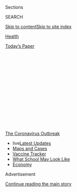 <div id="app">

<div>

<div>

<div>

<div class="NYTAppHideMasthead css-1q2w90k e1suatyy0">

<div class="section css-ui9rw0 e1suatyy2">

<div class="css-eph4ug er09x8g0">

<div class="css-6n7j50">

</div>

<span class="css-1dv1kvn">Sections</span>

<div class="css-10488qs">

<span class="css-1dv1kvn">SEARCH</span>

</div>

[Skip to content](#site-content)[Skip to site
index](#site-index)

</div>

<div id="masthead-section-label" class="css-1wr3we4 eaxe0e00">

[Health](https://www.nytimes3xbfgragh.onion/section/health)

</div>

<div class="css-10698na e1huz5gh0">

</div>

</div>

<div id="masthead-bar-one" class="section hasLinks css-15hmgas e1csuq9d3">

<div class="css-uqyvli e1csuq9d0">

</div>

<div class="css-1uqjmks e1csuq9d1">

</div>

<div class="css-9e9ivx">

[](https://myaccount.nytimes3xbfgragh.onion/auth/login?response_type=cookie&client_id=vi)

</div>

<div class="css-1bvtpon e1csuq9d2">

[Today’s
Paper](https://www.nytimes3xbfgragh.onion/section/todayspaper)

</div>

</div>

</div>

</div>

<div data-aria-hidden="false">

<div id="site-content" data-role="main">

<div>

<div class="css-1aor85t" style="opacity:0.000000001;z-index:-1;visibility:hidden">

<div class="css-1hqnpie">

<div class="css-epjblv">

<span class="css-17xtcya">[Health](/section/health)</span><span class="css-x15j1o">|</span><span class="css-fwqvlz">Malaria
Drug Promoted by Trump Did Not Prevent Covid Infections, Study
Finds</span>

</div>

<div class="css-k008qs">

<div class="css-1iwv8en">

<span class="css-18z7m18"></span>

<div>

</div>

</div>

<span class="css-1n6z4y">https://nyti.ms/3gUoxn0</span>

<div class="css-1705lsu">

<div class="css-4xjgmj">

<div class="css-4skfbu" data-role="toolbar" data-aria-label="Social Media Share buttons, Save button, and Comments Panel with current comment count" data-testid="share-tools">

  - 
  - 
  - 
  - 
    
    <div class="css-6n7j50">
    
    </div>

  - 

</div>

</div>

</div>

</div>

</div>

</div>

<div id="NYT_TOP_BANNER_REGION" class="css-13pd83m">

<div>

<div id="styln-prism-menu-1592847958612" class="section interactive-content interactive-size-medium css-1edisqu">

<div class="css-17ih8de interactive-body">

<div id="scroll-container" class="css-1gj85ro">

[<span class="styln-title-wrap"><span class="css-1pje3qr">The
Coronavirus</span><span class="css-1pje3qr">
Outbreak</span></span>](https://www.nytimes3xbfgragh.onion/news-event/coronavirus?action=click&pgtype=Article&state=default&region=TOP_BANNER&context=storylines_menu)

  - <span class="css-kqxiym" data-emphasize="true">live</span>[Latest
    Updates](https://www.nytimes3xbfgragh.onion/2020/08/01/world/coronavirus-covid-19.html?action=click&pgtype=Article&state=default&region=TOP_BANNER&context=storylines_menu)
  - [Maps and
    Cases](https://www.nytimes3xbfgragh.onion/interactive/2020/us/coronavirus-us-cases.html?action=click&pgtype=Article&state=default&region=TOP_BANNER&context=storylines_menu)
  - [Vaccine
    Tracker](https://www.nytimes3xbfgragh.onion/interactive/2020/science/coronavirus-vaccine-tracker.html?action=click&pgtype=Article&state=default&region=TOP_BANNER&context=storylines_menu)
  - [What School May Look
    Like](https://www.nytimes3xbfgragh.onion/interactive/2020/07/29/us/schools-reopening-coronavirus.html?action=click&pgtype=Article&state=default&region=TOP_BANNER&context=storylines_menu)
  - [Economy](https://www.nytimes3xbfgragh.onion/live/2020/07/31/business/stock-market-today-coronavirus?action=click&pgtype=Article&state=default&region=TOP_BANNER&context=storylines_menu)

</div>

</div>

</div>

</div>

</div>

<div id="top-wrapper" class="css-1sy8kpn">

<div id="top-slug" class="css-l9onyx">

Advertisement

</div>

[Continue reading the main
story](#after-top)

<div class="ad top-wrapper" style="text-align:center;height:100%;display:block;min-height:250px">

<div id="top" class="place-ad" data-position="top" data-size-key="top">

</div>

</div>

<div id="after-top">

</div>

</div>

<div>

<div id="sponsor-wrapper" class="css-1hyfx7x">

<div id="sponsor-slug" class="css-19vbshk">

Supported by

</div>

[Continue reading the main
story](#after-sponsor)

<div id="sponsor" class="ad sponsor-wrapper" style="text-align:center;height:100%;display:block">

</div>

<div id="after-sponsor">

</div>

</div>

<div class="css-186x18t">

</div>

<div class="css-1vkm6nb ehdk2mb0">

# Malaria Drug Promoted by Trump Did Not Prevent Covid Infections, Study Finds

</div>

The first carefully controlled trial of hydroxychloroquine given to
people exposed to the coronavirus did not show any benefit.

<div class="css-79elbk" data-testid="photoviewer-wrapper">

<div class="css-z3e15g" data-testid="photoviewer-wrapper-hidden">

</div>

<div class="css-1a48zt4 ehw59r15" data-testid="photoviewer-children">

![<span class="css-16f3y1r e13ogyst0" data-aria-hidden="true">Boxes of
hydroxychloroquine in a hospital pharmacy in Porto Alegre, Brazil. The
Trump administration said Sunday it had sent 2 million doses of the drug
to
Brazil.</span><span class="css-cnj6d5 e1z0qqy90" itemprop="copyrightHolder"><span class="css-1ly73wi e1tej78p0">Credit...</span><span><span>Diego
Vara/Reuters</span></span></span>](https://static01.graylady3jvrrxbe.onion/images/2020/06/03/science/03VIRUS-HCQ2/03VIRUS-HCQ2-articleLarge.jpg?quality=75&auto=webp&disable=upscale)

</div>

</div>

<div class="css-18e8msd">

<div class="css-vp77d3 epjyd6m0">

<div class="css-1baulvz">

By [<span class="css-1baulvz last-byline" itemprop="name">Denise
Grady</span>](https://www.nytimes3xbfgragh.onion/by/denise-grady)

</div>

</div>

  - 
    
    <div class="css-ld3wwf e16638kd2">
    
    Published June 3, 2020Updated June 20,
    2020
    
    </div>

  - 
    
    <div class="css-4xjgmj">
    
    <div class="css-pvvomx" data-role="toolbar" data-aria-label="Social Media Share buttons, Save button, and Comments Panel with current comment count" data-testid="share-tools">
    
      - 
      - 
      - 
      - 
        
        <div class="css-6n7j50">
        
        </div>
    
      - 
    
    </div>
    
    </div>

</div>

</div>

<div class="section meteredContent css-1r7ky0e" name="articleBody" itemprop="articleBody">

<div class="css-1fanzo5 StoryBodyCompanionColumn">

<div class="css-53u6y8">

The malaria drug
[hydroxychloroquine](https://www.nytimes3xbfgragh.onion/2020/06/20/health/hydroxychloroquine-coronavirus-trial.html)
did not prevent
[Covid-19](https://www.nytimes3xbfgragh.onion/2020/06/15/health/fda-hydroxychloroquine-malaria.html)
in a rigorous study of 821 people who had been exposed to patients
infected with the virus, researchers from the University of Minnesota
and Canada are reporting on Wednesday.

The study was the first large controlled clinical trial of
hydroxychloroquine, a drug that [President Trump has repeatedly
promoted](https://www.nytimes3xbfgragh.onion/2020/05/21/us/politics/trump-fact-check-hydroxychloroquine-coronavirus-.html)
and [recently taken
himself](https://www.nytimes3xbfgragh.onion/2020/05/18/us/politics/trump-hydroxychloroquine-covid-coronavirus.html).
Conducted in the United States and Canada, this trial was also the first
to test whether the drug could prevent illness in people who have been
exposed to the coronavirus.

This type of study, in which patients are picked at random to receive
either an experimental treatment or a placebo, is considered the most
reliable way to measure the safety and effectiveness of a drug. The
participants were health care workers and people who had been exposed at
home to ill spouses, partners or parents.

“The take-home message for the general public is that if you’re exposed
to someone with Covid-19, hydroxychloroquine is not an effective
post-exposure preventive therapy,” the lead author of the study, Dr.
David R. Boulware, from the University of Minnesota, said in an
interview.

</div>

</div>

<div class="css-1fanzo5 StoryBodyCompanionColumn">

<div class="css-53u6y8">

[The results were published in The New England Journal of
Medicine.](https://www.nejm.org/doi/full/10.1056/NEJMoa2016638)

“If we could find something that would ameliorate infection, block it or
make it milder after a solid exposure, that would be quite wonderful,”
said Dr. Judith Feinberg, the vice chairwoman for research in medicine
at West Virginia University. “What we want to do is limit the number of
cases. There was great hope riding on this.”

The president’s promotion of the drug, and the backlash against it, have
politicized medical questions that would normally have been left to
researchers to answer objectively. Trump supporters and opponents have
accused one another of twisting facts about the drug to make the
president look either right or wrong.

Regardless, Mr. Trump has not stopped touting the drug’s potential
benefits. On Sunday, his administration announced that it was sending 2
million doses of the drug to Brazil, to treat patients and help prevent
infection in health care workers. A White House official said the two
countries would collaborate on research into its use.

Early in the pandemic, the drug’s use was spurred by anecdotal reports
from China and France of patients who seemed to improve and laboratory
findings of a possible antiviral effect. With no proven treatment for
Covid-19, doctors have been desperate to give severely ill patients some
kind of therapy.

But several studies on sick patients, without control groups, have found
no benefit and even possible harm from the drug. A recent Lancet study
reported increased risks of heart problems and death. Shortly after it
was published, the World Health Organization suspended trials of the
drug.

</div>

</div>

<div class="css-1fanzo5 StoryBodyCompanionColumn">

<div class="css-53u6y8">

[But the Lancet data has been called into
question](https://cdf.nejm.org/services/GetOnlineFirstPDF.aspx?DOI=NEJMoa2016638).
On Wednesday, the World Health Organization said it would resume the
trials it had
suspended.

<div id="NYT_MAIN_CONTENT_1_REGION" class="css-9tf9ac">

<div>

<div id="styln-covid-updates-world" class="section interactive-content interactive-size-medium css-1ftcdic">

<div class="css-17ih8de interactive-body">

<div id="styln-briefing-block" data-asset-id="QXJ0aWNsZTpueXQ6Ly9hcnRpY2xlLzhiMjRmNTQ0LWVhMmUtNTlmNC1hMDZiLTM0YWI3YTlmN2E4YQ==">

<div class="briefing-block-header-section">

# [Latest Updates: Global Coronavirus Outbreak](https://www.nytimes3xbfgragh.onion/2020/08/01/world/coronavirus-covid-19.html?action=click&pgtype=Article&state=default&region=MAIN_CONTENT_1&context=storylines_live_updates)

<div class="briefing-block-ts">

Updated 2020-08-02T07:42:09.613Z

</div>

</div>

  - [The U.S. reels as July cases more than double the total of any
    other
    month.](https://www.nytimes3xbfgragh.onion/2020/08/01/world/coronavirus-covid-19.html?action=click&pgtype=Article&state=default&region=MAIN_CONTENT_1&context=storylines_live_updates#link-34047410)
  - [Top U.S. officials work to break an impasse over the federal
    jobless
    benefit.](https://www.nytimes3xbfgragh.onion/2020/08/01/world/coronavirus-covid-19.html?action=click&pgtype=Article&state=default&region=MAIN_CONTENT_1&context=storylines_live_updates#link-780ec966)
  - [Its outbreak untamed, Melbourne goes into even greater
    lockdown.](https://www.nytimes3xbfgragh.onion/2020/08/01/world/coronavirus-covid-19.html?action=click&pgtype=Article&state=default&region=MAIN_CONTENT_1&context=storylines_live_updates#link-2bc8948)

<div class="briefing-block-footer">

<div class="briefing-block-footer-meta">

[See more
updates](https://www.nytimes3xbfgragh.onion/2020/08/01/world/coronavirus-covid-19.html?action=click&pgtype=Article&state=default&region=MAIN_CONTENT_1&context=storylines_live_updates)

</div>

<div class="briefing-block-briefinglinks">

<span>More live coverage:</span>
[Markets](https://www.nytimes3xbfgragh.onion/live/2020/07/31/business/stock-market-today-coronavirus?action=click&pgtype=Article&state=default&region=MAIN_CONTENT_1&context=storylines_live_updates)

</div>

</div>

</div>

</div>

</div>

</div>

</div>

Dr. Soumya Swaminathan, the deputy director of the W.H.O., said, “As of
now, there is no evidence that any drug actually reduces the mortality
in patients who have Covid-19, and in fact it is an urgent priority for
all of us to do the needed studies, to do the randomized clinical trials
in order to get that evidence as quickly as
possible.”

</div>

</div>

<div class="css-79elbk" data-testid="photoviewer-wrapper">

<div class="css-z3e15g" data-testid="photoviewer-wrapper-hidden">

</div>

<div class="css-1a48zt4 ehw59r15" data-testid="photoviewer-children">

![<span class="css-16f3y1r e13ogyst0" data-aria-hidden="true">Researchers
at the University of Minnesota working with coronavirus samples during a
study of hydroxychloroquine in
March.</span><span class="css-cnj6d5 e1z0qqy90" itemprop="copyrightHolder"><span class="css-1ly73wi e1tej78p0">Credit...</span><span>Craig
Lassig/Reuters</span></span>](https://static01.graylady3jvrrxbe.onion/images/2020/06/03/science/03VIRUS-HCQ/merlin_170749611_f25898fd-a43e-4be0-949d-f0d7344f461f-articleLarge.jpg?quality=75&auto=webp&disable=upscale)

</div>

</div>

<div class="css-1fanzo5 StoryBodyCompanionColumn">

<div class="css-53u6y8">

Interest in the drug surged after Mr. Trump began advocating it. It is
approved to treat rheumatoid arthritis and lupus, as well as malaria,
and is considered safe for those patients as long as they do not have
underlying abnormalities in their heart rhythm.

Studies in very ill coronavirus patients have linked the drug —
especially when combined with the antibiotic azithromycin — to dangerous
heart-rhythm disorders, and [both the Food and Drug
Administration](https://www.nytimes3xbfgragh.onion/2020/04/24/health/fda-hydroxychloroquine-coronavirus.html)
and the National Institute of Allergy and Infectious Diseases have
warned that it should not be used outside of clinical trials or
carefully monitored conditions in a hospital.

Some researchers say that safety concerns about the drug have been
overblown, alarming the public and making it difficult to recruit
participants for the studies needed to determine whether the drug has
any value for treatment or prevention.

The new study included 821 people from across the United States and
parts of Canada who had a either a high-risk or moderate-risk exposure
to a person who had tested positive and was ill from the coronavirus.
None of the participants had symptoms themselves. High-risk exposure
meant they were less than six feet from a patient for more than ten
minutes, with neither a mask nor a face shield. Moderate risk meant they
wore a mask, but no face shield.

</div>

</div>

<div class="css-1fanzo5 StoryBodyCompanionColumn">

<div class="css-53u6y8">

About 88 percent had high-risk exposures.

The participants, recruited online, ranged in age from 33 to 50, with a
median age of 40. About half were women, and 66 percent of the total
were health care workers. They were healthy and had no underlying health
problems that would have made hydroxychloroquine dangerous for them.
Most of the rest had been exposed at home, to an infected spouse,
partner or parent.

Within four days of exposure, the participants were picked at random to
receive either hydroxychloroquine or a placebo, and then followed to
determine whether they had either laboratory-confirmed Covid-19, or an
illness consistent with the virus, during the next 14 days.

The drug or placebos were mailed to them, and they then reported their
symptoms online to the researchers, who did not examine them.

Not all the participants could be tested for the virus, because when the
study was being conducted, there was still a shortage of test kits.

There was no meaningful difference between the placebo group and those
who took the drug. Among those taking hydroxychloroquine, 49 of 414, or
11.8 percent, became ill. In the placebo group, 58 or 407, or 14.3
percent, became ill. Analyzed statistically, the difference between
those rates was not
significant.

<div id="NYT_MAIN_CONTENT_3_REGION" class="css-9tf9ac">

<div>

<div id="styln-prism-freeform-1594220623585" class="section interactive-content interactive-size-medium css-1ftcdic">

<div class="css-17ih8de interactive-body">

<div id="prism-freeform-block-62021" class="css-19mumt8" data-role="complementary" data-storyline="The Coronavirus Outbreak" data-truncated="true" tabindex="0">

<div class="css-a8d9oz">

<div class="css-eb027h">

[](https://www.nytimes3xbfgragh.onion/news-event/coronavirus?action=click&pgtype=Article&state=default&region=MAIN_CONTENT_3&context=storylines_faq)

### The Coronavirus Outbreak ›

#### Frequently Asked Questions

Updated July 27, 2020

  - #### Should I refinance my mortgage?
    
      - [It could be a good
        idea,](https://www.nytimes3xbfgragh.onion/article/coronavirus-money-unemployment.html?action=click&pgtype=Article&state=default&region=MAIN_CONTENT_3&context=storylines_faq)
        because mortgage rates have [never been
        lower.](https://www.nytimes3xbfgragh.onion/2020/07/16/business/mortgage-rates-below-3-percent.html?action=click&pgtype=Article&state=default&region=MAIN_CONTENT_3&context=storylines_faq)
        Refinancing requests have pushed mortgage applications to some
        of the highest levels since 2008, so be prepared to get in line.
        But defaults are also up, so if you’re thinking about buying a
        home, be aware that some lenders have tightened their standards.

  - #### What is school going to look like in September?
    
      - It is unlikely that many schools will return to a normal
        schedule this fall, requiring the grind of [online
        learning](https://www.nytimes3xbfgragh.onion/2020/06/05/us/coronavirus-education-lost-learning.html?action=click&pgtype=Article&state=default&region=MAIN_CONTENT_3&context=storylines_faq),
        [makeshift child
        care](https://www.nytimes3xbfgragh.onion/2020/05/29/us/coronavirus-child-care-centers.html?action=click&pgtype=Article&state=default&region=MAIN_CONTENT_3&context=storylines_faq)
        and [stunted
        workdays](https://www.nytimes3xbfgragh.onion/2020/06/03/business/economy/coronavirus-working-women.html?action=click&pgtype=Article&state=default&region=MAIN_CONTENT_3&context=storylines_faq)
        to continue. California’s two largest public school districts —
        Los Angeles and San Diego — said on July 13, that [instruction
        will be remote-only in the
        fall](https://www.nytimes3xbfgragh.onion/2020/07/13/us/lausd-san-diego-school-reopening.html?action=click&pgtype=Article&state=default&region=MAIN_CONTENT_3&context=storylines_faq),
        citing concerns that surging coronavirus infections in their
        areas pose too dire a risk for students and teachers. Together,
        the two districts enroll some 825,000 students. They are the
        largest in the country so far to abandon plans for even a
        partial physical return to classrooms when they reopen in
        August. For other districts, the solution won’t be an
        all-or-nothing approach. [Many
        systems](https://bioethics.jhu.edu/research-and-outreach/projects/eschool-initiative/school-policy-tracker/),
        including the nation’s largest, New York City, are devising
        [hybrid
        plans](https://www.nytimes3xbfgragh.onion/2020/06/26/us/coronavirus-schools-reopen-fall.html?action=click&pgtype=Article&state=default&region=MAIN_CONTENT_3&context=storylines_faq)
        that involve spending some days in classrooms and other days
        online. There’s no national policy on this yet, so check with
        your municipal school system regularly to see what is happening
        in your community.

  - #### Is the coronavirus airborne?
    
      - The coronavirus [can stay aloft for hours in tiny droplets in
        stagnant
        air](https://www.nytimes3xbfgragh.onion/2020/07/04/health/239-experts-with-one-big-claim-the-coronavirus-is-airborne.html?action=click&pgtype=Article&state=default&region=MAIN_CONTENT_3&context=storylines_faq),
        infecting people as they inhale, mounting scientific evidence
        suggests. This risk is highest in crowded indoor spaces with
        poor ventilation, and may help explain super-spreading events
        reported in meatpacking plants, churches and restaurants. [It’s
        unclear how often the virus is
        spread](https://www.nytimes3xbfgragh.onion/2020/07/06/health/coronavirus-airborne-aerosols.html?action=click&pgtype=Article&state=default&region=MAIN_CONTENT_3&context=storylines_faq)
        via these tiny droplets, or aerosols, compared with larger
        droplets that are expelled when a sick person coughs or sneezes,
        or transmitted through contact with contaminated surfaces, said
        Linsey Marr, an aerosol expert at Virginia Tech. Aerosols are
        released even when a person without symptoms exhales, talks or
        sings, according to Dr. Marr and more than 200 other experts,
        who [have outlined the evidence in an open letter to the World
        Health
        Organization](https://academic.oup.com/cid/article/doi/10.1093/cid/ciaa939/5867798).

  - #### What are the symptoms of coronavirus?
    
      - Common symptoms [include fever, a dry cough, fatigue and
        difficulty breathing or shortness of
        breath.](https://www.nytimes3xbfgragh.onion/article/symptoms-coronavirus.html?action=click&pgtype=Article&state=default&region=MAIN_CONTENT_3&context=storylines_faq)
        Some of these symptoms overlap with those of the flu, making
        detection difficult, but runny noses and stuffy sinuses are less
        common. [The C.D.C. has
        also](https://www.nytimes3xbfgragh.onion/2020/04/27/health/coronavirus-symptoms-cdc.html?action=click&pgtype=Article&state=default&region=MAIN_CONTENT_3&context=storylines_faq)
        added chills, muscle pain, sore throat, headache and a new loss
        of the sense of taste or smell as symptoms to look out for. Most
        people fall ill five to seven days after exposure, but symptoms
        may appear in as few as two days or as many as 14 days.

  - #### Does asymptomatic transmission of Covid-19 happen?
    
      - So far, the evidence seems to show it does. A widely cited
        [paper](https://www.nature.com/articles/s41591-020-0869-5)
        published in April suggests that people are most infectious
        about two days before the onset of coronavirus symptoms and
        estimated that 44 percent of new infections were a result of
        transmission from people who were not yet showing symptoms.
        Recently, a top expert at the World Health Organization stated
        that transmission of the coronavirus by people who did not have
        symptoms was “very rare,” [but she later walked back that
        statement.](https://www.nytimes3xbfgragh.onion/2020/06/09/world/coronavirus-updates.html?action=click&pgtype=Article&state=default&region=MAIN_CONTENT_3&context=storylines_faq#link-1f302e21)

<div id="styln-survey-component-62021" class="styln-survey-component" data-surveyname="faq" data-surveystoryline="coronavirus">

</div>

</div>

<div class="css-6mllg9">

</div>

<div class="css-pmm6ed">

<span class="css-5gimkt"></span>

</div>

</div>

</div>

</div>

</div>

</div>

</div>

The drug also did not make the illness any less severe.

Side effects like nausea from hydroxychloroquine were more common than
from placebos, 40.1 percent compared with 16.8 percent, but there were
no problems with heart rhythm or any other serious adverse effects.

Infectious disease experts who were not part of the study said it was
well done and answered an important question, though the results were
disappointing.

</div>

</div>

<div class="css-1fanzo5 StoryBodyCompanionColumn">

<div class="css-53u6y8">

Dr. William Schaffner, an infectious disease specialist at Vanderbilt
University, said: “This was a large, randomized controlled trial done by
very good people. Hydroxychloroquine did not provide a notable
advantage.”

Noting that the drug had shown some ability to prevent the virus from
infecting cells in laboratory studies, Dr. Schaffner said,
“Unfortunately that did not translate into a beneficial effect in
preventing the development of illness.”

An [editorial accompanying the
stu](https://www.nejm.org/doi/full/10.1056/NEJMe2020388)dy pointed out
some limitations: the lack of testing made it impossible to know for
sure how many participants actually had Covid-19, and only 75 percent in
the hydroxychloroquine group took the full course (some quit because of
side effects). In addition, waiting four days after exposure to begin
taking the drug may not have given it a chance to work, and starting it
earlier might have had a different result.

The editorialist, Dr. Myron S. Cohen from the University of North
Carolina, called the results more provocative than definitive, and
wrote, “the potential prevention benefits of hydroxychloroquine remain
to be determined.”

The study did not address the question of whether hydroxychloroquine can
prevent coronavirus infection if people take it before they are exposed
to sick patients. That possibility is being studied in other clinical
trials involving health care workers and emergency medical technicians
and other emergency medical workers.

</div>

</div>

<div>

</div>

<div class="css-1fanzo5 StoryBodyCompanionColumn">

<div class="css-53u6y8">

At a Senate hearing on the F.D.A.’s oversight of foreign drug
manufacturing on Tuesday, Democrats criticized the agency for its
decision in March to give an emergency use authorization to
hydroxychloroquine.

</div>

</div>

<div class="css-1fanzo5 StoryBodyCompanionColumn">

<div class="css-53u6y8">

“The F.D.A., in my view, bowed to the pressure and issued what’s called
an ‘emergency use authorization’ for the drug,” said Sen. Ron Wyden of
Oregon, the ranking Democrat on the Senate Committee on Finance, which
sponsored the hearing. “Doing so threw open the door to tens of millions
of pills, including some, directly related to this hearing, manufactured
inside facilities in Pakistan and India that have either failed F.D.A.’s
inspection or never been inspected by the F.D.A. at all.”

Jeremy Kahn, an F.D.A. spokesman, said the agency has done nine
“mission-critical” drug facility inspections, including overseas and
domestic, since March. But he did not say whether they involved
hydroxychloroquine. He also said the agency would not resume regular
overseas inspections until the State Department has given the go-ahead
for travel.

Sheila Kaplan contributed reporting.

</div>

</div>

</div>

<div>

</div>

<div>

</div>

<div>

</div>

<div>

<div id="bottom-wrapper" class="css-1ede5it">

<div id="bottom-slug" class="css-l9onyx">

Advertisement

</div>

[Continue reading the main
story](#after-bottom)

<div id="bottom" class="ad bottom-wrapper" style="text-align:center;height:100%;display:block;min-height:90px">

</div>

<div id="after-bottom">

</div>

</div>

</div>

</div>

</div>

## Site Index

<div>

</div>

## Site Information Navigation

  - [© <span>2020</span> <span>The New York Times
    Company</span>](https://help.nytimes3xbfgragh.onion/hc/en-us/articles/115014792127-Copyright-notice)

<!-- end list -->

  - [NYTCo](https://www.nytco.com/)
  - [Contact
    Us](https://help.nytimes3xbfgragh.onion/hc/en-us/articles/115015385887-Contact-Us)
  - [Work with us](https://www.nytco.com/careers/)
  - [Advertise](https://nytmediakit.com/)
  - [T Brand Studio](http://www.tbrandstudio.com/)
  - [Your Ad
    Choices](https://www.nytimes3xbfgragh.onion/privacy/cookie-policy#how-do-i-manage-trackers)
  - [Privacy](https://www.nytimes3xbfgragh.onion/privacy)
  - [Terms of
    Service](https://help.nytimes3xbfgragh.onion/hc/en-us/articles/115014893428-Terms-of-service)
  - [Terms of
    Sale](https://help.nytimes3xbfgragh.onion/hc/en-us/articles/115014893968-Terms-of-sale)
  - [Site
    Map](https://spiderbites.nytimes3xbfgragh.onion)
  - [Help](https://help.nytimes3xbfgragh.onion/hc/en-us)
  - [Subscriptions](https://www.nytimes3xbfgragh.onion/subscription?campaignId=37WXW)

</div>

</div>

</div>

</div>
